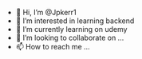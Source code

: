- 👋 Hi, I’m @Jpkerr1
- 👀 I’m interested in learning backend
- 🌱 I’m currently learning on udemy
- 💞️ I’m looking to collaborate on ...
- 📫 How to reach me ...

<!---
Jpkerr1/Jpkerr1 is a ✨ special ✨ repository because its `README.md` (this file) appears on your GitHub profile.
You can click the Preview link to take a look at your changes.
--->

